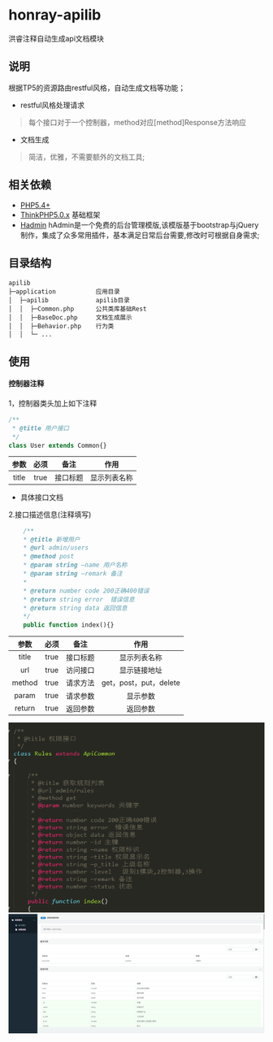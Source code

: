 # honray-apilib
洪睿注释自动生成api文档模块

## 说明

根据TP5的资源路由restful风格，自动生成文档等功能；

 - restful风格处理请求
 > 每个接口对于一个控制器，method对应[method]Response方法响应
 
 - 文档生成
 > 简洁，优雅，不需要额外的文档工具;

 ## 相关依赖
 - [PHP5.4+]()
 - [ThinkPHP5.0.x](https://github.com/top-think/think) 基础框架
 - [Hadmin](https://git.oschina.net/liushoukun/hadmin.git) hAdmin是一个免费的后台管理模版,该模版基于bootstrap与jQuery制作，集成了众多常用插件，基本满足日常后台需要,修改时可根据自身需求;

 ## 目录结构


~~~
apilib
├─application           应用目录
│  ├─apilib             apilib目录
│  │  ├─Common.php      公共类库基础Rest
│  │  ├─BaseDoc.php     文档生成展示
│  │  ├─Behavior.php    行为类
│  │  └─ ...            

~~~

## 使用

#### 控制器注释
1，控制器类头加上如下注释
```php
/**
 * @title 用户接口
 */
class User extends Common{}
```


|参数|必须|备注|作用|
|:---:|:---:|:---:|:---:|
|title|true|接口标题|显示列表名称|

- 具体接口文档

2.接口描述信息(注释填写)
 
 
```php
    /**
    * @title 新增用户
    * @url admin/users
    * @method post
    * @param string —name 用户名称
    * @param string —remark 备注
    * 
    * @return number code 200正确400错误
    * @return string error  错误信息
    * @return string data 返回信息
    */ 
    public function index(){}

```

|参数|必须|备注|作用|
|:---:|:---:|:---:|:---:|
|title|true|接口标题|显示列表名称|
|url|true|访问接口|显示链接地址|
|method|true|请求方法|get，post，put，delete|
|param|true|请求参数|显示参数|
|return|true|返回参数|返回参数|

![return](./public/doc/demo.png)
![return](./public/doc/demo2.png)
